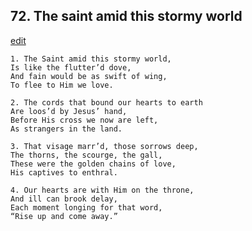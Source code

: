 
## 72.  The saint amid this stormy world
[edit](https://docs.google.com/document/d/146RwfbYFsB_sSb77-NB6S7sqt9EVRR9h/edit?mode=html)



    1. The Saint amid this stormy world,
    Is like the flutter’d dove,
    And fain would be as swift of wing,
    To flee to Him we love.

    2. The cords that bound our hearts to earth
    Are loos’d by Jesus’ hand,
    Before His cross we now are left,
    As strangers in the land.

    3. That visage marr’d, those sorrows deep,
    The thorns, the scourge, the gall, 
    These were the golden chains of love, 
    His captives to enthral.

    4. Our hearts are with Him on the throne,
    And ill can brook delay,
    Each moment longing for that word,
    “Rise up and come away.”
